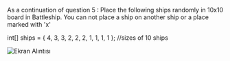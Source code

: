 As a continuation of question 5 : Place the following ships randomly in 10x10 board in Battleship. You can not place a ship on another ship or a place marked with 'x'

  int[] ships = { 4, 3, 3, 2, 2, 2, 1, 1, 1, 1 }; //sizes of 10 ships



![Ekran Alıntısı](https://github.com/erolcum/Csharp-Challenges/assets/110387801/3de6ecd5-6297-4369-980c-694f1b1a58f2)

